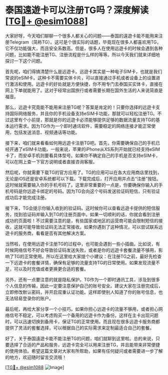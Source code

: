 # 泰国遠遊卡可以注册TG吗？深度解读[[TG💪+ @esim1088](https://t.me/s/esim1088)]

大家好呀，今天咱们聊聊一个很多人都关心的问题——泰国的遠遊卡能不能用来注册Telegram（简称TG）。这可是个很实际的话题，毕竟现在很多人都喜欢用TG，它不仅功能强大，而且安全系数高。但是，很多人在使用远遊卡的时候会遇到各种问题，比如能不能注册TG、注册流程是什么样的等等。所以今天我们就来详细地探讨一下这个问题。

首先呢，咱们得搞清楚什么是远遊卡。远遊卡其实是一种电子SIM卡，也就是我们常说的eSIM卡。这种卡不需要实体卡片，可以直接通过手机或者设备上的设置进行激活和使用。远遊卡的好处就是方便快捷，你不用专门去泰国买实体卡，直接在网上下单就能用了。这对于经常出国旅行或者需要长期在国外生活的人来说简直是福音。

那么，远遊卡究竟能不能用来注册TG呢？答案是肯定的！只要你选择的远遊卡支持国际网络服务，并且你的手机设备支持eSIM卡功能，那就可以轻松注册TG。不过这里有个小前提，那就是你的远遊卡必须能够提供足够的数据流量支持TG的基本运行需求。因为TG作为一个即时通讯软件，需要稳定的网络连接才能正常使用，包括发送消息、视频通话等功能。

接下来，咱们就来看看如何用远遊卡注册TG吧。首先，你需要确保自己的手机已经开通了eSIM卡功能。一般来说，苹果的iPhone从XS系列开始就已经支持eSIM卡了，而安卓手机则要看具体型号。如果你不确定自己的手机是否支持eSIM卡，可以在网上查一下官方说明或者直接咨询客服。

然后呢，你就需要下载TG的官方应用了。TG的应用可以在各大应用商店里找到，无论是iOS还是安卓系统都可以下载。下载完成后，打开应用并点击“注册”按钮。这时候就需要输入你的手机号码了。这里非常重要的一点是，你要确保你输入的手机号码是你远遊卡绑定的号码。因为TG会向这个号码发送验证码短信，只有验证成功后才能完成注册。

接下来，TG会提示你输入收到的验证码。这时候你可以查看远遊卡提供的短信服务，找到验证码并输入到TG的注册页面中。如果一切顺利的话，你就会看到注册成功的页面啦！不过需要注意的是，有些国家或地区的运营商可能会限制短信的接收，这就可能导致验证码无法正常接收。如果你遇到了这种情况，可以尝试联系远遊卡的服务商，看看是否有其他解决方案。

当然啦，在使用远遊卡注册TG的过程中，也可能会遇到一些小插曲。比如说，有时候网络信号不好会导致验证码发送失败，或者是你的远遊卡套餐流量不够用，影响了TG的正常使用。所以在这里给大家提个小建议：在注册TG之前，最好先检查一下远遊卡的套餐详情，确保有足够的流量支持TG的日常使用。如果发现流量不足，可以及时充值或者更换更合适的套餐。

另外，还有一点要注意的就是隐私保护。TG作为一个即时通讯工具，涉及到很多个人信息的传输，因此一定要注意保护自己的账号安全。建议大家在注册完成后，立即修改默认密码，并开启双重认证功能。这样即使别人知道了你的账号信息，也无法轻易登录你的账户。

最后呢，再给大家分享一个小技巧。如果你担心远遊卡的流量不够用，或者担心网络信号不稳定，可以考虑购买一个备用的远遊卡作为备份。这样在主卡出现问题时，可以迅速切换到备用卡，保证TG的正常使用。而且现在很多远遊卡服务商都提供了灵活的套餐选择，可以根据自己的实际需求来定制最适合自己的套餐。

好了，关于泰国遠遊卡能不能注册TG的问题，咱们就聊到这里啦。总的来说，只要选择了合适的产品和服务，远遊卡完全可以用来注册TG，并且能带来非常便捷的使用体验。希望这篇文章对大家有所帮助，如果有任何疑问或者需要进一步了解的地方，欢迎随时留言交流哦！

[[TG💪+ @esim1088](https://t.me/s/esim1088) ![Image](https://i.postimg.cc/4NQfJmqS/Snipaste-2025-05-13-00-14-12.png)]